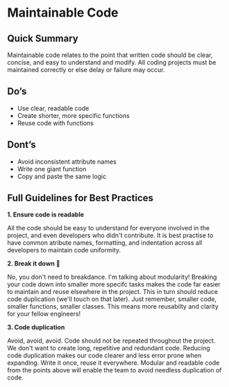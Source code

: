 # Maintainable Code

## Quick Summary

Maintainable code relates to the point that written code should be clear, concise, and easy to understand and modify. All coding projects must be maintained correctly or else delay or failure may occur.

## Do’s
- Use clear, readable code
- Create shorter, more specific functions
- Reuse code with functions

## Dont’s
- Avoid inconsistent attribute names
- Write one giant function
- Copy and paste the same logic

## Full Guidelines for Best Practices

**1. Ensure code is readable**

All the code should be easy to understand for everyone involved in the project, and even developers who didn't contribute. It is best practise to have common atribute names, formatting, and indentation across all developers to maintain code uniformity.

**2. Break it down 🕺**

No, you don't need to breakdance. I'm talking about modularity! Breaking your code down into smaller more specifc tasks makes the code far easier to maintain and reuse elsewhere in the project. This in turn should reduce code duplication (we'll touch on that later). Just remember, smaller code, smaller functions, smaller classes. This means more reusabilty and clarity for your fellow engineers!

**3. Code duplication**

Avoid, avoid, avoid. Code should not be repeated throughout the project. We don't want to create long, repetitive and redundant code. Reducing code duplication makes our code clearer and less error prone when expanding. Write it once, reuse it everywhere. Modular and readable code from the points above will enable the team to avoid needless duplication of code.